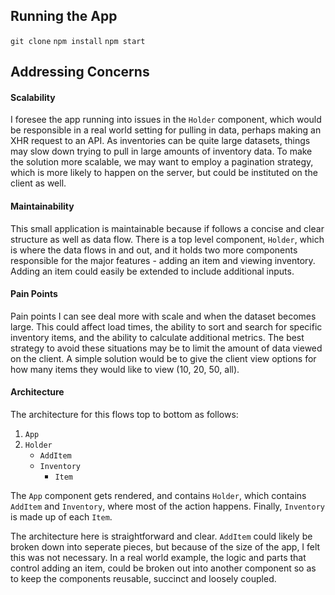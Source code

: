 ## Running the App

`git clone`
`npm install`
`npm start`

## Addressing Concerns

#### Scalability

I foresee the app running into issues in the `Holder` component, which would be responsible in a real world setting for pulling in data, perhaps making an XHR request to an API. As inventories can be quite large datasets, things may slow down trying to pull in large amounts of inventory data. To make the solution more scalable, we may want to employ a pagination strategy, which is more likely to happen on the server, but could be instituted on the client as well.

#### Maintainability

This small application is maintainable because if follows a concise and clear structure as well as data flow. There is a top level component, `Holder`, which is where the data flows in and out, and it holds two more components responsible for the major features - adding an item and viewing inventory. Adding an item could easily be extended to include additional inputs.

#### Pain Points

Pain points I can see deal more with scale and when the dataset becomes large. This could affect load times, the ability to sort and search for specific inventory items, and the ability to calculate additional metrics. The best strategy to avoid these situations may be to limit the amount of data viewed on the client. A simple solution would be to give the client view options for how many items they would like to view (10, 20, 50, all).


#### Architecture

The architecture for this flows top to bottom as follows:

1. `App`
2. `Holder`
    + `AddItem`
    + `Inventory`
      + `Item`

The `App` component gets rendered, and contains `Holder`, which contains `AddItem` and `Inventory`, where most of the action happens. Finally, `Inventory` is made up of each `Item`.

The architecture here is straightforward and clear. `AddItem` could likely be broken down into seperate pieces, but because of the size of the app, I felt this was not necessary. In a real world example, the logic and parts that control adding an item, could be broken out into another component so as to keep the components reusable, succinct and loosely coupled.
